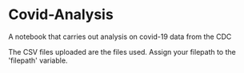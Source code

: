 # Covid-Analysis
A notebook that carries out analysis on covid-19 data from the CDC

The CSV files uploaded are the files used.
Assign your filepath to the 'filepath' variable.
